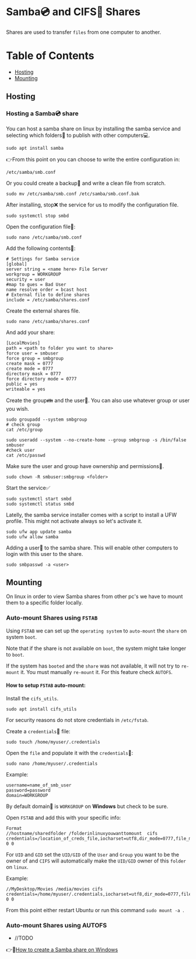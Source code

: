 # Samba:cd: and CIFS:dvd: Shares

Shares are used to transfer `files` from one computer to another.

# Table of Contents
* [Hosting](#hosting)
* [Mounting](#mounting)

## Hosting

### Hosting a Samba:cd: share

You can host a samba share on linux by installing the samba service and selecting which 
folders:file_folder: to publish with other computers:computer:.
```
sudo apt install samba
```
:point_right:From this point on you can choose to write the entire configuration in:
```
/etc/samba/smb.conf
```
Or you could create a backup:floppy_disk: and write a clean file from scratch.
```
sudo mv /etc/samba/smb.conf /etc/samba/smb.conf.bak
```
After installing, stop:x: the service for us to modify the configuration file.
```
sudo systemctl stop smbd
``` 
Open the configuration file:memo::
```
sudo nano /etc/samba/smb.conf
```
Add the following contents:memo::
```
# Settings for Samba service
[global]
server string = <name here> File Server
workgroup = WORKGROUP
security = user
#map to gues = Bad User
name resolve order = bcast host
# External file to define shares
include = /etc/samba/shares.conf  
```
Create the external shares file.
```
sudo nano /etc/samba/shares.conf 
```
And add your share:
```
[LocalMovies]
path = <path to folder you want to share>
force user = smbuser
force group = smbgroup
create mask = 0777
create mode = 0777
directory mask = 0777
force directory mode = 0777
public = yes
writeable = yes
```

Create the group:family: and the user:raising_hand:. You can also use whatever group or user you wish.
```
sudo groupadd --system smbgroup   
# check group
cat /etc/group
```
```
sudo useradd --system --no-create-home --group smbgroup -s /bin/false smbuser
#check user
cat /etc/passwd
```
Make sure the user and group have ownership and permissions:key:.
```
sudo chown -R smbuser:smbgroup <folder>
```

Start the service:white_check_mark:
```
sudo systemctl start smbd
sudo systemctl status smbd
```

Latelly, the samba service installer comes with a script to install a UFW profile.
This might not activate always so let's activate it.
```
sudo ufw app update samba
sudo ufw allow samba
```

Adding a user:raising_hand: to the samba share. This will enable other computers to login with this user to the share.

    sudo smbpasswd -a <user>


## Mounting

On linux in order to view Samba shares from other pc's we have to mount them to a specific folder locally.

### Auto-mount Shares using `FSTAB`

Using `FSTAB` we can set up the `operating system` to `auto-mount` the `share` on system `boot`.

Note that if the share is not available on `boot`, the system might take longer to `boot`.

If the system has `booted` and the `share` was not available, it will not try to `re-mount` it.
You must manually `re-mount` it. For this feature check `AUTOFS`.


#### How to setup `FSTAB` auto-mount:

Install the `cifs_utils`.
```
sudo apt install cifs_utils
```

For security reasons do not store credentials in `/etc/fstab`.

Create a `credentials`:key: file:
```
sudo touch /home/myuser/.credentials 
```

Open the `file` and populate it with the `credentials`:key::
```
sudo nano /home/myuser/.credentials
```

Example:
```
username=name_of_smb_user
password=password
domain=WORKGROUP
```
By default domain:office: is `WORKGROUP` on **Windows** but check to be sure.

Open `FSTAB` and add this with your specific info:
```
Format
//hostname/sharedfolder /folderinlinuxyouwanttomount  cifs credentials=/location_of_creds_file,iocharset=utf8,dir_mode=0777,file_mode=0777,uid=998,gid=998 0 0
```

For `UID` and `GID` set the `UID/GID` of the `User` and `Group` you want to be the owner of
and `CIFS` will automatically make the `UID/GID` owner of this `folder` on `linux`.
  
Example:  
```
//MyDesktop/Movies /media/movies cifs credentials=/home/myuser/.credentials,iocharset=utf8,dir_mode=0777,file_mode=0777,uid=998,gid=998 0 0
```

From this point either restart Ubuntu or run this command `sudo mount -a `.


### Auto-mount Shares using AUTOFS

* //TODO



:point_right::link:[How to create a Samba share on Windows](https://www.youtube.com/watch?v=AxhSvBg0dTM)